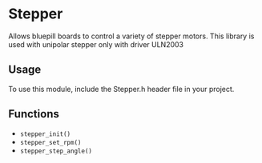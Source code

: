 # Stepper

Allows bluepill boards to control a variety of stepper motors.
This library is used with unipolar stepper only with driver ULN2003

## Usage

To use this module, include the Stepper.h header file in your project. 

## Functions
- `stepper_init()`
- `stepper_set_rpm()`
- `stepper_step_angle()`

